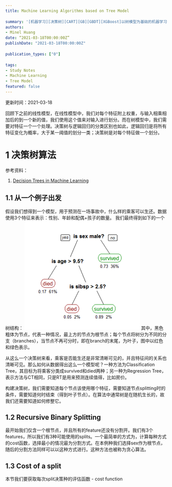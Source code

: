 ```yaml
---
title: Machine Learning Algorithms based on Tree Model

summary: '[机器学习][决策树][CART][GB][GBDT][XGBoost]以树模型为基础的机器学习算法学习笔记'
authors:
- Minel Huang
date: “2021-03-18T00:00:00Z”
publishDate: "2021-03-18T00:00:00Z"

publication_types: ["0"]

tags: 
- Study Notes
- Machine Learning
- Tree Model
featured: false
---
```


更新时间：2021-03-18

回顾下之前的线性模型，在线性模型中，我们对每个特征附上权重，与输入相乘相加后的到一个新的值，我们使用这个值来对输入进行划分。而在树模型中，我们需要对特征一个一个处理。决策树与逻辑回归的分类区别也如此，逻辑回归是将所有特征变化为概率，大于某一阈值的划分一类；决策树是对每个特征做一个划分。
# 1 决策树算法
参考资料：
1. [Decision Trees in Machine Learning](https://towardsdatascience.com/decision-trees-in-machine-learning-641b9c4e8052)
## 1.1 从一个例子出发
假设我们想得到一个模型，用于预测在一场事故中，什么样的乘客可以生还。数据使用3个特征来表示：性别、年龄和配偶+孩子的数量。
我们最终得到如下的一个树结构：
![](./1.1.png)
其中，黑色粗体为节点，代表一种情况，最上方的节点为根节点；每个节点将树分为不同的分支（branches），当节点不再可分时，即在branch的末尾，为叶子，图中以红色和绿色表示。

从这么一个决策树来看，乘客是否能生还是非常清晰可见的，并且特征间的关系也清晰可见。那么如何从数据得出这么一个模型呢？一种方法为Classification Tree，其目标为将乘客分类成survived和died两种；另一种为Regression Tree，表示方法与CT相同，只是RT是用来预测连续值得，比如房价。

构建决策树，我们需要知道每个节点该使用哪个特征，需要知道节点splitting时的条件，需要知道何时结束（得到叶子节点）。在算法中通常树是在随机生长的，故我们还需要知道如何修整它。

## 1.2 Recursive Binary Splitting
最开始我们仅含一个根节点，并且所有的feature还没有分割开。我们有3个features，所以我们有3种可能使用的splits。一个最简单的方式为，计算每种方式的cost函数，选择最小的情况最为分割方式。在本例种我们选择sex作为根节点，随后的分割方法同样可以以这种方式进行。这种方法也被称为贪心算法。

## 1.3 Cost of a split
本节我们要获取每次split决策种的评估函数 - cost function
